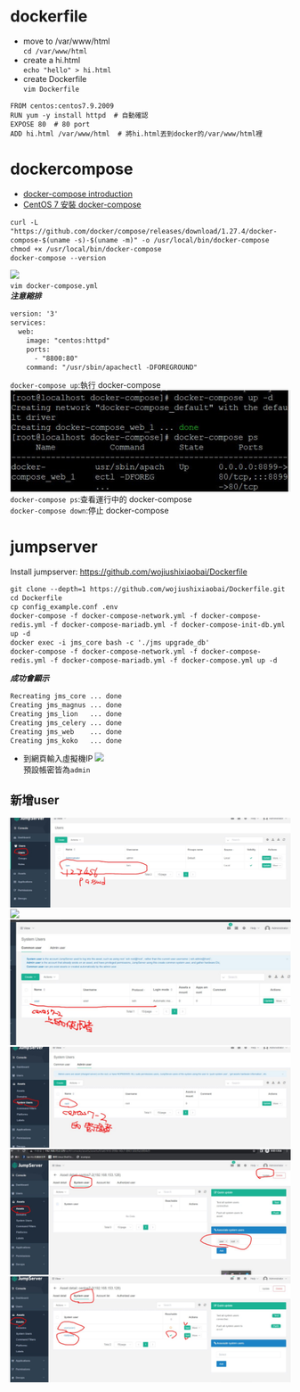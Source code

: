 # dockerfile
* move to /var/www/html
<br>`cd /var/www/html`<br>
* create a hi.html
<br>`echo "hello" > hi.html`<br>
* create Dockerfile
<br>`vim Dockerfile`<br>
```
FROM centos:centos7.9.2009
RUN yum -y install httpd  # 自動確認
EXPOSE 80  # 80 port
ADD hi.html /var/www/html  # 將hi.html丟到docker的/var/www/html裡
```
# dockercompose
* [docker-compose introduction](https://www.runoob.com/docker/docker-compose.html)
* [CentOS 7 安裝 docker-compose](https://vocus.cc/article/5fbc6e73fd897800016cc9f6)
```
curl -L "https://github.com/docker/compose/releases/download/1.27.4/docker-compose-$(uname -s)-$(uname -m)" -o /usr/local/bin/docker-compose
chmod +x /usr/local/bin/docker-compose
docker-compose --version
```
![](/images/dockercompose01.jpg)<br>
`vim docker-compose.yml`<br>
***注意縮排***
```
version: '3'
services:
  web: 
    image: "centos:httpd"
    ports: 
      - "8800:80"
    command: "/usr/sbin/apachectl -DFOREGROUND"
```
`docker-compose up`:執行 docker-compose<br>
![](images/dockercompose02.jpg)<br>
`docker-compose ps`:查看運行中的 docker-compose<br>
`docker-compose down`:停止 docker-compose<br>
# jumpserver
Install jumpserver: https://github.com/wojiushixiaobai/Dockerfile
```
git clone --depth=1 https://github.com/wojiushixiaobai/Dockerfile.git
cd Dockerfile
cp config_example.conf .env
docker-compose -f docker-compose-network.yml -f docker-compose-redis.yml -f docker-compose-mariadb.yml -f docker-compose-init-db.yml up -d
docker exec -i jms_core bash -c './jms upgrade_db'
docker-compose -f docker-compose-network.yml -f docker-compose-redis.yml -f docker-compose-mariadb.yml -f docker-compose.yml up -d 
```
***成功會顯示***
```
Recreating jms_core ... done
Creating jms_magnus ... done
Creating jms_lion   ... done
Creating jms_celery ... done
Creating jms_web    ... done
Creating jms_koko   ... done
```
* 到網頁輸入虛擬機IP
![](jumpserver01.jpg)<br>
預設帳密皆為`admin`
## 新增user
![](images/jumpserver02.jpg)<br>
![](images/jumpserver03.jpg)<br>
![](images/jumpserver04.jpg)<br>
![](images/jumpserver05.jpg)<br>
![](images/jumpserver06.jpg)<br>
![](images/jumpserver07.jpg)<br>
